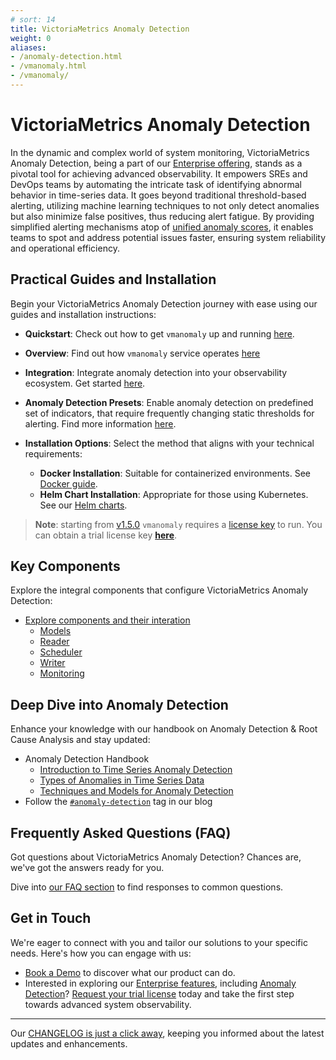 ```yaml
---
# sort: 14
title: VictoriaMetrics Anomaly Detection
weight: 0
aliases:
- /anomaly-detection.html
- /vmanomaly.html
- /vmanomaly/
---
```


# VictoriaMetrics Anomaly Detection

In the dynamic and complex world of system monitoring, VictoriaMetrics Anomaly Detection, being a part of our [Enterprise offering](https://victoriametrics.com/products/enterprise/), stands as a pivotal tool for achieving advanced observability. It empowers SREs and DevOps teams by automating the intricate task of identifying abnormal behavior in time-series data. It goes beyond traditional threshold-based alerting, utilizing machine learning techniques to not only detect anomalies but also minimize false positives, thus reducing alert fatigue. By providing simplified alerting mechanisms atop of [unified anomaly scores](/anomaly-detection/components/models.html#vmanomaly-output), it enables teams to spot and address potential issues faster, ensuring system reliability and operational efficiency.

## Practical Guides and Installation
Begin your VictoriaMetrics Anomaly Detection journey with ease using our guides and installation instructions:

- **Quickstart**: Check out how to get `vmanomaly` up and running [here](/anomaly-detection/QuickStart.html).
- **Overview**: Find out how `vmanomaly` service operates [here](/anomaly-detection/Overview.html)
- **Integration**: Integrate anomaly detection into your observability ecosystem. Get started [here](/anomaly-detection/guides/guide-vmanomaly-vmalert.html).
- **Anomaly Detection Presets**: Enable anomaly detection on predefined set of indicators, that require frequently changing static thresholds for alerting. Find more information [here](/anomaly-detection/presets/).

- **Installation Options**: Select the method that aligns with your technical requirements:
    - **Docker Installation**: Suitable for containerized environments. See [Docker guide](/anomaly-detection/Overview.html#run-vmanomaly-docker-container).
    - **Helm Chart Installation**: Appropriate for those using Kubernetes. See our [Helm charts](https://github.com/VictoriaMetrics/helm-charts/tree/master/charts/victoria-metrics-anomaly).


> **Note**: starting from [v1.5.0](./CHANGELOG.md#v150) `vmanomaly` requires a [license key](/anomaly-detection/Overview.html#licensing) to run. You can obtain a trial license key [**here**](https://victoriametrics.com/products/enterprise/trial/).

## Key Components
Explore the integral components that configure VictoriaMetrics Anomaly Detection:
* [Explore components and their interation](/anomaly-detection/components)
    - [Models](/anomaly-detection/components/models)
    - [Reader](/anomaly-detection/components/reader)
    - [Scheduler](/anomaly-detection/components/scheduler)
    - [Writer](/anomaly-detection/components/writer)
    - [Monitoring](/anomaly-detection/components/monitoring)

## Deep Dive into Anomaly Detection
Enhance your knowledge with our handbook on Anomaly Detection & Root Cause Analysis and stay updated:
* Anomaly Detection Handbook
    - [Introduction to Time Series Anomaly Detection](https://victoriametrics.com/blog/victoriametrics-anomaly-detection-handbook-chapter-1/)
    - [Types of Anomalies in Time Series Data](https://victoriametrics.com/blog/victoriametrics-anomaly-detection-handbook-chapter-2/)
    - [Techniques and Models for Anomaly Detection](https://victoriametrics.com/blog/victoriametrics-anomaly-detection-handbook-chapter-3/)
* Follow the [`#anomaly-detection`](https://victoriametrics.com/blog/tags/anomaly-detection/) tag in our blog

## Frequently Asked Questions (FAQ)
Got questions about VictoriaMetrics Anomaly Detection? Chances are, we've got the answers ready for you. 

Dive into [our FAQ section](/anomaly-detection/FAQ) to find responses to common questions.

## Get in Touch
We're eager to connect with you and tailor our solutions to your specific needs. Here's how you can engage with us:
* [Book a Demo](https://calendly.com/victoriametrics-anomaly-detection) to discover what our product can do.
* Interested in exploring our [Enterprise features](https://victoriametrics.com/products/enterprise), including [Anomaly Detection](https://victoriametrics.com/products/enterprise/anomaly-detection)? [Request your trial license](https://victoriametrics.com/products/enterprise/trial/) today and take the first step towards advanced system observability.

---
Our [CHANGELOG is just a click away](./CHANGELOG.md), keeping you informed about the latest updates and enhancements.